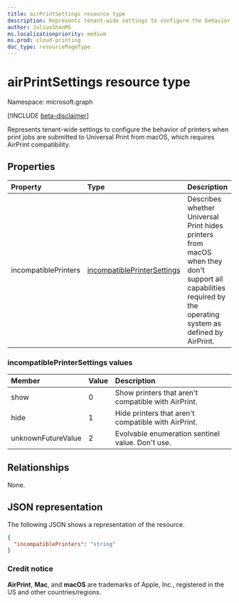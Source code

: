 ```yaml
---
title: airPrintSettings resource type
description: Represents tenant-wide settings to configure the behavior of printers when print jobs are submitted to Universal Print from macOS, which requires AirPrint compatibility.
author: JuliusShanMS
ms.localizationpriority: medium
ms.prod: cloud-printing
doc_type: resourcePageType
---
```


# airPrintSettings resource type

Namespace: microsoft.graph

[!INCLUDE [beta-disclaimer](../../includes/beta-disclaimer.md)]

Represents tenant-wide settings to configure the behavior of printers when print jobs are submitted to Universal Print from macOS, which requires AirPrint compatibility.

## Properties
|Property|Type|Description|
|:---|:---|:---|
|incompatiblePrinters|[incompatiblePrinterSettings](#incompatibleprintersettings-values)|Describes whether Universal Print hides printers from macOS when they don't support all capabilities required by the operating system as defined by AirPrint.|

### incompatiblePrinterSettings values 

|Member|Value|Description|
|:---|:---|:---|
|show|0|Show printers that aren't compatible with AirPrint.|
|hide|1|Hide printers that aren't compatible with AirPrint.|
|unknownFutureValue|2|Evolvable enumeration sentinel value. Don't use.|

## Relationships
None.

## JSON representation
The following JSON shows a representation of the resource.
<!-- {
  "blockType": "resource",
  "@odata.type": "microsoft.graph.airPrintSettings"
}
-->
``` json
{
  "incompatiblePrinters": "string"
}
```

### Credit notice

**AirPrint**, **Mac**, and **macOS** are trademarks of Apple, Inc., registered in the US and other countries/regions.